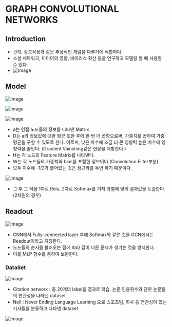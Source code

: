 # GRAPH CONVOLUTIONAL NETWORKS

## Introduction

-   관계, 상호작용과 같은 추상적인 개념을 다루기에 적합하다.
-   소셜 네트워크, 미디어의 영향, 바이러스 확산 등을 연구하고 모델링 할 때 사용할 수 있다.
-   ![image](https://miro.medium.com/max/700/1*4SOlfgA9FjEpbCbfvYtiWw.png)


## Model
![image](https://miro.medium.com/max/700/1*EzSQP50zcYL0zUyRt5ouDA.png)

![image](https://blog.kakaocdn.net/dn/bQ5Em5/btqAU6Lc3YS/f1GIUGiCugVdgGiwIeY9OK/img.png)

![image](https://user-images.githubusercontent.com/69898343/143408144-212ff4be-944d-4f87-bbf7-3b7f3f3babee.png)

- a는 인접 노드들의 정보를 나타낸 Matrix
- D는 a의 정보값에 대한 평균 또한 후에 한 번 더 곱함으로써, 가중치를 곱하여 가중 평균을 구할 수 있도록 한다. 
    이로써, 낮은 차수에 조금 더 큰 영향력 높은 차수에 영향력을 줄인다. (Gradient Vainshing같은 현상을 예방한다.)
- H는 각 노드의 Feature Matrix를 나타낸다.
- W는 각 노드들의 가중치와 bias를 포함한 정보이다.(Convolution Filter부분)
- 모두 지수에 -1/2가 붙어있는 것은 정규화를 두번 하기 때문이다.

![image](https://user-images.githubusercontent.com/69898343/143410369-30252715-c532-48ff-846b-f12904d963c1.png)
- 그 후 그 식을 1차로 Relu, 2차로 Softmax를 거쳐 라벨에 맞게 결과값을 도출한다. (2차원의 경우)

## Readout
![image](https://imgs.developpaper.com/imgs/2658855342-6094a5934855d_fix732.png)
- CNN에서 Fully-connected layer 후에 Softmax와 같은 것을 GCN에서는 Readout이라고 지칭한다.
- 노드들의 순서를 불러오는 점에 따라 값이 다른 문제가 생기는 것을 방지한다.
- 이를 MLP 함수를 통하여 보완한다.



### DataSet
![image](https://baekyeongmin.github.io/images/GCN/dataset.png)
- Citation network : 총 20개의 label을 결과로 학습, 논문 인용횟수와 관련 논문들의 연관성을 나타낸 dataset
- Nell : Never Ending Language Learning 으로 스포츠팀, 회사 등 연관성이 있는 기사들을 분류하고 나타낸 dataset

![image](https://baekyeongmin.github.io/images/GCN/result.png)


